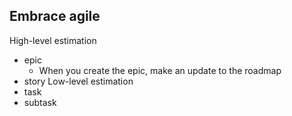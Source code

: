## Embrace agile

High-level estimation
- epic
	- When you create the epic, make an update to the roadmap
- story
Low-level estimation
- task
- subtask


